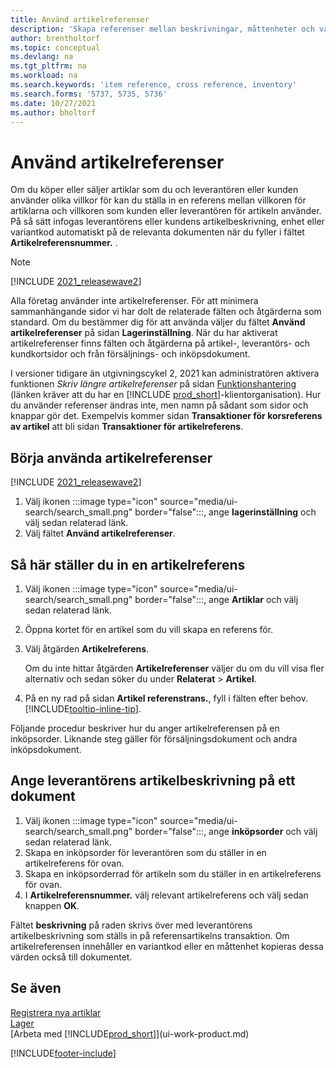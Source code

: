 ```yaml
---
title: Använd artikelreferenser
description: 'Skapa referenser mellan beskrivningar, måttenheter och varianter som du och leverantören eller kunden använder för en artikel.'
author: brentholtorf
ms.topic: conceptual
ms.devlang: na
ms.tgt_pltfrm: na
ms.workload: na
ms.search.keywords: 'item reference, cross reference, inventory'
ms.search.forms: '5737, 5735, 5736'
ms.date: 10/27/2021
ms.author: bholtorf
---
```

# Använd artikelreferenser

Om du köper eller säljer artiklar som du och leverantören eller kunden använder olika villkor för kan du ställa in en referens mellan villkoren för artiklarna och villkoren som kunden eller leverantören för artikeln använder. På så sätt infogas leverantörens eller kundens artikelbeskrivning, enhet eller variantkod automatiskt på de relevanta dokumenten när du fyller i fältet **Artikelreferensnummer.** .  

> [!NOTE]
> [!INCLUDE [2021_releasewave2](includes/2021_releasewave2.md)]
>
> Alla företag använder inte artikelreferenser. För att minimera sammanhängande sidor vi har dolt de relaterade fälten och åtgärderna som standard. Om du bestämmer dig för att använda väljer du fältet **Använd artikelreferenser** på sidan **Lagerinställning**. När du har aktiverat artikelreferenser finns fälten och åtgärderna på artikel-, leverantörs- och kundkortsidor och från försäljnings- och inköpsdokument.
>
> I versioner tidigare än utgivningscykel 2, 2021 kan administratören aktivera funktionen *Skriv längre artikelreferenser* på sidan [Funktionshantering](https://businesscentral.dynamics.com/?page=2610) (länken kräver att du har en [!INCLUDE [prod_short](includes/prod_short.md)]-klientorganisation). Hur du använder referenser ändras inte, men namn på sådant som sidor och knappar gör det. Exempelvis kommer sidan **Transaktioner för korsreferens av artikel** att bli sidan **Transaktioner för artikelreferens**.

## Börja använda artikelreferenser

[!INCLUDE [2021_releasewave2](includes/2021_releasewave2.md)]

1. Välj ikonen :::image type="icon" source="media/ui-search/search_small.png" border="false":::, ange **lagerinställning** och välj sedan relaterad länk.
2. Välj fältet **Använd artikelreferenser**.

## Så här ställer du in en artikelreferens

1. Välj ikonen :::image type="icon" source="media/ui-search/search_small.png" border="false":::, ange **Artiklar** och välj sedan relaterad länk.
2. Öppna kortet för en artikel som du vill skapa en referens för.
3. Välj åtgärden **Artikelreferens**.

     Om du inte hittar åtgärden **Artikelreferenser** väljer du om du vill visa fler alternativ och sedan söker du under **Relaterat** > **Artikel**.
  
4. På en ny rad på sidan **Artikel referenstrans.**, fyll i fälten efter behov. [!INCLUDE[tooltip-inline-tip](includes/tooltip-inline-tip_md.md)].

Följande procedur beskriver hur du anger artikelreferensen på en inköpsorder. Liknande steg gäller för försäljningsdokument och andra inköpsdokument.  

## Ange leverantörens artikelbeskrivning på ett dokument

1. Välj ikonen :::image type="icon" source="media/ui-search/search_small.png" border="false":::, ange **inköpsorder** och välj sedan relaterad länk.
2. Skapa en inköpsorder för leverantören som du ställer in en artikelreferens för ovan.
3. Skapa en inköpsorderrad för artikeln som du ställer in en artikelreferens för ovan.
4. I **Artikelreferensnummer.** välj relevant artikelreferens och välj sedan knappen **OK**.

Fältet **beskrivning** på raden skrivs över med leverantörens artikelbeskrivning som ställs in på referensartikelns transaktion. Om artikelreferensen innehåller en variantkod eller en måttenhet kopieras dessa värden också till dokumentet.  

## Se även

[Registrera nya artiklar](inventory-how-register-new-items.md)  
[Lager](inventory-manage-inventory.md)  
[Arbeta med [!INCLUDE[prod_short](includes/prod_short.md)]](ui-work-product.md)


[!INCLUDE[footer-include](includes/footer-banner.md)]